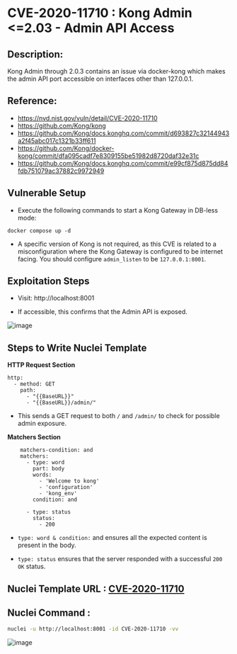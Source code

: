 # CVE-2020-11710 : Kong Admin <=2.03 - Admin API Access

## Description:
Kong Admin through 2.0.3 contains an issue via docker-kong which makes the admin API port accessible on interfaces other than 127.0.0.1.

## Reference:
- https://nvd.nist.gov/vuln/detail/CVE-2020-11710
- https://github.com/Kong/kong
- https://github.com/Kong/docs.konghq.com/commit/d693827c32144943a2f45abc017c1321b33ff611
- https://github.com/Kong/docker-kong/commit/dfa095cadf7e8309155be51982d8720daf32e31c
- https://github.com/Kong/docs.konghq.com/commit/e99cf875d875dd84fdb751079ac37882c9972949

## Vulnerable Setup

- Execute the following commands to start a Kong Gateway in DB-less mode:

```
docker compose up -d
```

- A specific version of Kong is not required, as this CVE is related to a misconfiguration where the Kong Gateway is configured to be internet facing. You should configure `admin_listen` to be `127.0.0.1:8001`.

## Exploitation Steps

- Visit: http://localhost:8001

- If accessible, this confirms that the Admin API is exposed.

![image](https://github.com/user-attachments/assets/26915d68-cdfe-490d-b5d4-1c232cf10f12)

## Steps to Write Nuclei Template

**HTTP Request Section**

```
http:
  - method: GET
    path:
      - "{{BaseURL}}"
      - "{{BaseURL}}/admin/"
```

- This sends a GET request to both `/` and `/admin/` to check for possible admin exposure.

**Matchers Section**

```
    matchers-condition: and
    matchers:
      - type: word
        part: body
        words:
          - 'Welcome to kong'
          - 'configuration'
          - 'kong_env'
        condition: and

      - type: status
        status:
          - 200
```

- `type: word & condition:` and ensures all the expected content is present in the body.

- `type: status` ensures that the server responded with a successful `200 OK` status.

## Nuclei Template URL : [CVE-2020-11710](https://github.com/projectdiscovery/nuclei-templates/blob/main/http/cves/2020/CVE-2020-11710.yaml)

## Nuclei Command :

```bash
nuclei -u http://localhost:8001 -id CVE-2020-11710 -vv
```

![image](https://github.com/user-attachments/assets/2df46925-4145-4dfe-bb3e-4606df73593e)
